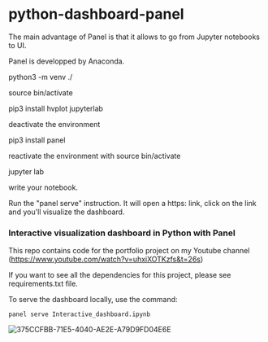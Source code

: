 # python-dashboard-panel

The main advantage of Panel is that it allows to go from Jupyter notebooks to UI.

Panel is developped by Anaconda.

python3 -m venv ./

source bin/activate

pip3 install hvplot jupyterlab

deactivate the environment

pip3 install panel

reactivate the environment with source bin/activate

jupyter lab

write your notebook.

Run the "panel serve" instruction. It will open a https: link, click on the link and you'll visualize the dashboard.

### Interactive visualization dashboard in Python with Panel

This repo contains code for the portfolio project on my Youtube channel (https://www.youtube.com/watch?v=uhxiXOTKzfs&t=26s)

If you want to see all the dependencies for this project, please see requirements.txt file.

To serve the dashboard locally, use the command:
```
panel serve Interactive_dashboard.ipynb
```

![375CCFBB-71E5-4040-AE2E-A79D9FD04E6E](https://user-images.githubusercontent.com/22730220/157565990-3e36c238-5bda-43d7-8bab-56c9c1984ddb.jpeg)

